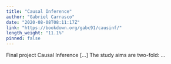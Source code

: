 ```yaml
---
title: "Causal Inference"
author: "Gabriel Carrasco"
date: "2020-08-08T08:11:17Z"
link: "https://bookdown.org/gabc91/causinf/"
length_weight: "11.1%"
pinned: false
---
```


Final project Causal Inference [...] The study aims are two-fold:  ...
